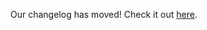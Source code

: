 Our changelog has moved! Check it out [here](https://github.com/TapResearch/TapResearch-Android-SDK/wiki).
